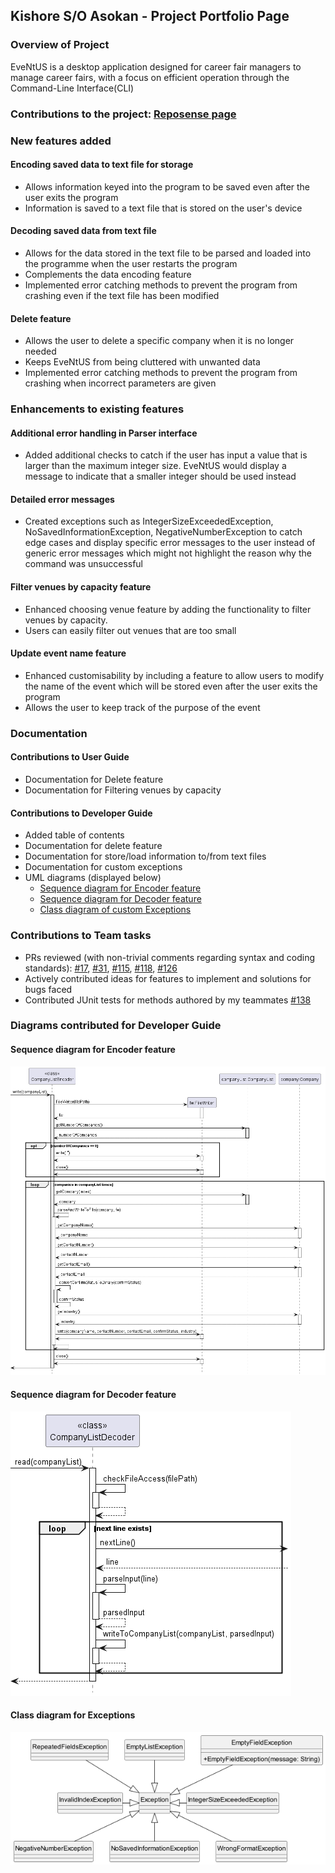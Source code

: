 ## Kishore S/O Asokan - Project Portfolio Page

### Overview of Project
EveNtUS is a desktop application designed for career fair managers to manage career fairs, with a focus on efficient
operation through the Command-Line Interface(CLI)

### Contributions to the project: [Reposense page](https://nus-cs2113-ay2223s2.github.io/tp-dashboard/?search=kishore-a00&breakdown=true&sort=groupTitle%20dsc&sortWithin=title&since=2023-02-17&timeframe=commit&mergegroup=&groupSelect=groupByRepos&checkedFileTypes=docs~functional-code~test-code~other)

### New features added
#### Encoding saved data to text file for storage
- Allows information keyed into the program to be saved even after the user exits the program
- Information is saved to a text file that is stored on the user's device

#### Decoding saved data from text file
- Allows for the data stored in the text file to be parsed and loaded into the programme when the user restarts the
  program
- Complements the data encoding feature
- Implemented error catching methods to prevent the program from crashing even if the text file has been modified

#### Delete feature
- Allows the user to delete a specific company when it is no longer needed
- Keeps EveNtUS from being cluttered with unwanted data
- Implemented error catching methods to prevent the program from crashing when incorrect parameters are given

### Enhancements to existing features
#### Additional error handling in Parser interface
- Added additional checks to catch if the user has input a value that is larger than the maximum integer size. EveNtUS would display a message to indicate that a smaller integer should be used instead

#### Detailed error messages
- Created exceptions such as IntegerSizeExceededException, NoSavedInformationException, NegativeNumberException to catch
  edge cases and display specific error messages to the user instead of generic error messages which might not highlight
  the reason why the command was unsuccessful

#### Filter venues by capacity feature
- Enhanced choosing venue feature by adding the functionality to filter venues by capacity.
- Users can easily filter out venues that are too small

#### Update event name feature
- Enhanced customisability by including a feature to allow users to modify the name of the event which will be stored even after the user exits the program
- Allows the user to keep track of the purpose of the event


### Documentation
#### Contributions to User Guide
- Documentation for Delete feature
- Documentation for Filtering venues by capacity


#### Contributions to Developer Guide
- Added table of contents
- Documentation for delete feature
- Documentation for store/load information to/from text files
- Documentation for custom exceptions
- UML diagrams (displayed below)
  - [Sequence diagram for Encoder feature](#sequence-diagram-for-encoder-feature)
  - [Sequence diagram for Decoder feature](#sequence-diagram-for-decoder-feature)
  - [Class diagram of custom Exceptions](#class-diagram-for-exceptions)

### Contributions to Team tasks
- PRs reviewed (with non-trivial comments regarding syntax and coding standards):
  [#17](https://github.com/AY2223S2-CS2113-W12-2/tp/pull/17),
  [#31](https://github.com/AY2223S2-CS2113-W12-2/tp/pull/31),
  [#115](https://github.com/AY2223S2-CS2113-W12-2/tp/pull/115),
  [#118](https://github.com/AY2223S2-CS2113-W12-2/tp/pull/118),
  [#126](https://github.com/AY2223S2-CS2113-W12-2/tp/pull/126)
- Actively contributed ideas for features to implement and solutions for bugs faced
- Contributed JUnit tests for methods authored by my teammates [#138](https://github.com/AY2223S2-CS2113-W12-2/tp/pull/138)

<div style="page-break-after: always;"></div>

### Diagrams contributed for Developer Guide

#### Sequence diagram for Encoder feature
![Encoder.png](..%2FUML%2FImage%2FEncoder.png)

<div style="page-break-after: always;"></div>

#### Sequence diagram for Decoder feature
![Decoder.png](..%2FUML%2FImage%2FDecoder.png)

#### Class diagram for Exceptions
![Exceptions.png](..%2FUML%2FImage%2FExceptions.png)

